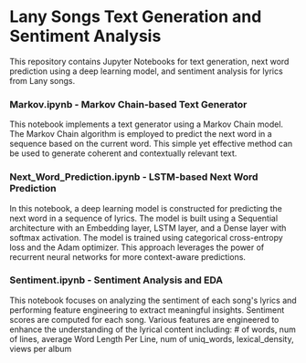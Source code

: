 # Lany Songs Text Generation and Sentiment Analysis
This repository contains Jupyter Notebooks for text generation, next word prediction using a deep learning model, and sentiment analysis for lyrics from Lany songs.
### Markov.ipynb - Markov Chain-based Text Generator
This notebook implements a text generator using a Markov Chain model. The Markov Chain algorithm is employed to predict the next word in a sequence based on the current word. This simple yet effective method can be used to generate coherent and contextually relevant text.

### Next_Word_Prediction.ipynb - LSTM-based Next Word Prediction
In this notebook, a deep learning model is constructed for predicting the next word in a sequence of lyrics. The model is built using a Sequential architecture with an Embedding layer, LSTM layer, and a Dense layer with softmax activation. The model is trained using categorical cross-entropy loss and the Adam optimizer. This approach leverages the power of recurrent neural networks for more context-aware predictions.

### Sentiment.ipynb - Sentiment Analysis and EDA
This notebook focuses on analyzing the sentiment of each song's lyrics and performing feature engineering to extract meaningful insights. Sentiment scores are computed for each song. Various features are engineered to enhance the understanding of the lyrical content including: # of words, num of lines, average Word Length Per Line, num of uniq_words, lexical_density, views per album
     
